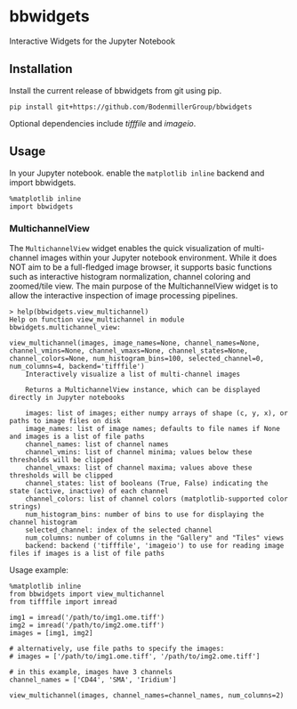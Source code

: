 # bbwidgets
Interactive Widgets for the Jupyter Notebook

## Installation

Install the current release of bbwidgets from git using pip.

`pip install git+https://github.com/BodenmillerGroup/bbwidgets`

Optional dependencies include _tifffile_ and _imageio_.

## Usage

In your Jupyter notebook. enable the `matplotlib inline` backend and import bbwidgets.

```python3
%matplotlib inline
import bbwidgets
```

### MultichannelView

The `MultichannelView` widget enables the quick visualization of multi-channel images within your Jupyter notebook environment. While it does NOT aim to be a full-fledged image browser, it supports basic functions such as interactive histogram normalization, channel coloring and zoomed/tile view. The main purpose of the MultichannelView widget is to allow the interactive inspection of image processing pipelines.

```
> help(bbwidgets.view_multichannel)
Help on function view_multichannel in module bbwidgets.multichannel_view:

view_multichannel(images, image_names=None, channel_names=None, channel_vmins=None, channel_vmaxs=None, channel_states=None, channel_colors=None, num_histogram_bins=100, selected_channel=0, num_columns=4, backend='tifffile')
    Interactively visualize a list of multi-channel images
    
    Returns a MultichannelView instance, which can be displayed directly in Jupyter notebooks
    
    images: list of images; either numpy arrays of shape (c, y, x), or paths to image files on disk
    image_names: list of image names; defaults to file names if None and images is a list of file paths
    channel_names: list of channel names
    channel_vmins: list of channel minima; values below these thresholds will be clipped
    channel_vmaxs: list of channel maxima; values above these thresholds will be clipped
    channel_states: list of booleans (True, False) indicating the state (active, inactive) of each channel
    channel_colors: list of channel colors (matplotlib-supported color strings)
    num_histogram_bins: number of bins to use for displaying the channel histogram
    selected_channel: index of the selected channel
    num_columns: number of columns in the "Gallery" and "Tiles" views
    backend: backend ('tifffile', 'imageio') to use for reading image files if images is a list of file paths

```

Usage example:

```python3
%matplotlib inline
from bbwidgets import view_multichannel
from tifffile import imread

img1 = imread('/path/to/img1.ome.tiff')
img2 = imread('/path/to/img2.ome.tiff')
images = [img1, img2]

# alternatively, use file paths to specify the images:
# images = ['/path/to/img1.ome.tiff', '/path/to/img2.ome.tiff']

# in this example, images have 3 channels
channel_names = ['CD44', 'SMA', 'Iridium']

view_multichannel(images, channel_names=channel_names, num_columns=2)
```

